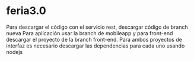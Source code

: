 # feria3.0
Para descargar el código con el servicio rest, descargar código de branch nueva
Para aplicación usar la branch de mobileapp y para front-end descargar el proyecto de la branch front-end. Para ambos proyectos de interfaz es necesario descargar las dependencias para cada uno usando nodejs
